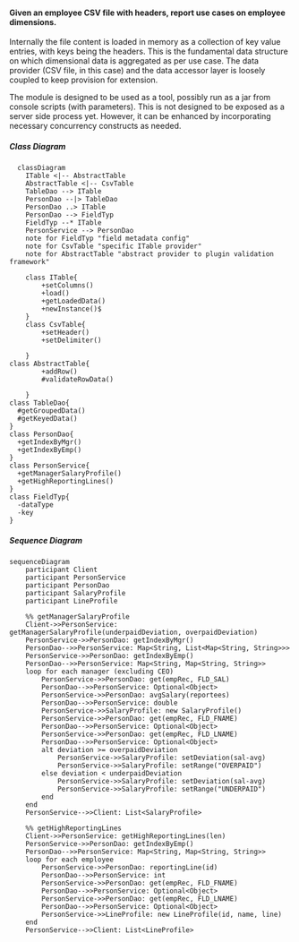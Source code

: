 #### Given an employee CSV file with headers, report use cases on employee dimensions. 
Internally the file content is loaded in memory as a collection of key value entries, with keys being the headers. This is the fundamental data structure
on which dimensional data is aggregated as per use case. The data provider (CSV file, in this case) and the data accessor layer is loosely coupled to keep provision for extension.
<p></p>The module is designed to be used as a tool, possibly run as a jar from console scripts (with parameters). This is not designed to be exposed as a server side process yet. However, it can be enhanced by incorporating
necessary concurrency constructs as needed.

##### Class Diagram
```mermaid
  classDiagram
    ITable <|-- AbstractTable
    AbstractTable <|-- CsvTable
    TableDao --> ITable
    PersonDao --|> TableDao
    PersonDao ..> ITable
    PersonDao --> FieldTyp
    FieldTyp --* ITable
    PersonService --> PersonDao
    note for FieldTyp "field metadata config"
    note for CsvTable "specific ITable provider"
    note for AbstractTable "abstract provider to plugin validation framework"

    class ITable{
        +setColumns()
        +load()
        +getLoadedData()
        +newInstance()$
    }
    class CsvTable{
        +setHeader()
        +setDelimiter()
       
    }
class AbstractTable{
        +addRow()
        #validateRowData()
       
    }
class TableDao{
  #getGroupedData()
  #getKeyedData()
}
class PersonDao{
  +getIndexByMgr()
  +getIndexByEmp()
}
class PersonService{
  +getManagerSalaryProfile()
  +getHighReportingLines()
}
class FieldTyp{
  -dataType
  -key
}
```

##### Sequence Diagram
```mermaid
sequenceDiagram
    participant Client
    participant PersonService
    participant PersonDao
    participant SalaryProfile
    participant LineProfile

    %% getManagerSalaryProfile
    Client->>PersonService: getManagerSalaryProfile(underpaidDeviation, overpaidDeviation)
    PersonService->>PersonDao: getIndexByMgr()
    PersonDao-->>PersonService: Map<String, List<Map<String, String>>>
    PersonService->>PersonDao: getIndexByEmp()
    PersonDao-->>PersonService: Map<String, Map<String, String>>
    loop for each manager (excluding CEO)
        PersonService->>PersonDao: get(empRec, FLD_SAL)
        PersonDao-->>PersonService: Optional<Object>
        PersonService->>PersonDao: avgSalary(reportees)
        PersonDao-->>PersonService: double
        PersonService->>SalaryProfile: new SalaryProfile()
        PersonService->>PersonDao: get(empRec, FLD_FNAME)
        PersonDao-->>PersonService: Optional<Object>
        PersonService->>PersonDao: get(empRec, FLD_LNAME)
        PersonDao-->>PersonService: Optional<Object>
        alt deviation >= overpaidDeviation
            PersonService->>SalaryProfile: setDeviation(sal-avg)
            PersonService->>SalaryProfile: setRange("OVERPAID")
        else deviation < underpaidDeviation
            PersonService->>SalaryProfile: setDeviation(sal-avg)
            PersonService->>SalaryProfile: setRange("UNDERPAID")
        end
    end
    PersonService-->>Client: List<SalaryProfile>

    %% getHighReportingLines
    Client->>PersonService: getHighReportingLines(len)
    PersonService->>PersonDao: getIndexByEmp()
    PersonDao-->>PersonService: Map<String, Map<String, String>>
    loop for each employee
        PersonService->>PersonDao: reportingLine(id)
        PersonDao-->>PersonService: int
        PersonService->>PersonDao: get(empRec, FLD_FNAME)
        PersonDao-->>PersonService: Optional<Object>
        PersonService->>PersonDao: get(empRec, FLD_LNAME)
        PersonDao-->>PersonService: Optional<Object>
        PersonService->>LineProfile: new LineProfile(id, name, line)
    end
    PersonService-->>Client: List<LineProfile>

```
